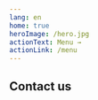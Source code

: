 ```yaml
---
lang: en
home: true
heroImage: /hero.jpg
actionText: Menu →
actionLink: /menu
---
```


## Contact us

<ContactUs/>
